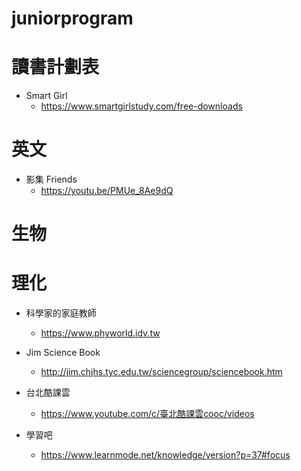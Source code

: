 # juniorprogram

# 讀書計劃表
- Smart Girl
	- https://www.smartgirlstudy.com/free-downloads	

# 英文
- 影集 Friends
	- https://youtu.be/PMUe_8Ae9dQ

# 生物

# 理化
- 科學家的家庭教師
	- https://www.phyworld.idv.tw
- Jim Science Book
	- http://jim.chjhs.tyc.edu.tw/sciencegroup/sciencebook.htm
- 台北酷課雲
	- https://www.youtube.com/c/臺北酷課雲cooc/videos

- 學習吧
	- https://www.learnmode.net/knowledge/version?p=37#focus
